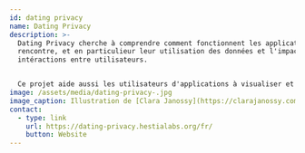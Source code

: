 ```yaml
---
id: dating privacy
name: Dating Privacy
description: >-
  Dating Privacy cherche à comprendre comment fonctionnent les applications de
  rencontre, et en particulieur leur utilisation des données et l'impact sur les
  intéractions entre utilisateurs. 


  Ce projet aide aussi les utilisateurs d'applications à visualiser et comprendre l'écosystème des données d'app et leur exploitation.
image: /assets/media/dating-privacy-.jpg
image_caption: Illustration de [Clara Janossy](https://clarajanossy.com)
contact:
  - type: link
    url: https://dating-privacy.hestialabs.org/fr/
    button: Website
---
```

